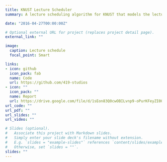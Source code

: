 ```yaml
---
title: KNUST Lecture Scheduler
summary: A lecture scheduling algorithm for KNUST that models the lecture schedulling process as a multi-objective optimization problem with soft and hard constraints and applies GRASP (Greedy Randomized Adaptive Search Procedure) meta-heuristic to generate lecture schedules.

date: "2016-04-27T00:00:00Z"

# Optional external URL for project (replaces project detail page).
external_link: ""

image:
  caption: Lecture schedule
  focal_point: Smart

links:
- icon: github
  icon_pack: fab
  name: Code
  url: https://github.com/419-studios
- icon: ""
  icon_pack: ""
  name: Report
  url: https://drive.google.com/file/d/1sEon83Q0cwOBILvnp9-oPurKFeyZI00H/view?usp=sharing
url_code: ""
url_pdf: ""
url_slides: ""
url_video: ""

# Slides (optional).
#   Associate this project with Markdown slides.
#   Simply enter your slide deck's filename without extension.
#   E.g. `slides = "example-slides"` references `content/slides/example-slides.md`.
#   Otherwise, set `slides = ""`.
slides: ""
---
```

